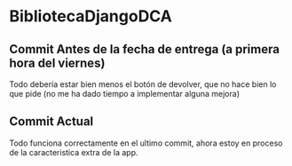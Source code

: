 # BibliotecaDjangoDCA

## Commit Antes de la fecha de entrega (a primera hora del viernes)
Todo debería estar bien menos el botón de devolver, que no hace bien lo que pide (no me ha dado tiempo a implementar alguna mejora)

## Commit Actual
Todo funciona correctamente en el ultimo commit, ahora estoy en proceso de la caracteristica extra de la app.
